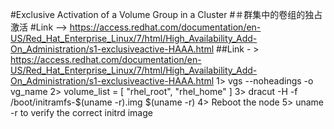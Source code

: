 #Exclusive Activation of a Volume Group in a Cluster 
#＃群集中的卷组的独占激活
#Link --> https://access.redhat.com/documentation/en-US/Red_Hat_Enterprise_Linux/7/html/High_Availability_Add-On_Administration/s1-exclusiveactive-HAAA.html 
##Link  - > https://access.redhat.com/documentation/en-US/Red_Hat_Enterprise_Linux/7/html/High_Availability_Add-On_Administration/s1-exclusiveactive-HAAA.html
1> vgs --noheadings -o vg_name
2> volume_list = [ "rhel_root", "rhel_home" ]
3> dracut -H -f /boot/initramfs-$(uname -r).img $(uname -r)
4> Reboot the node
5> uname -r to verify the correct initrd image
